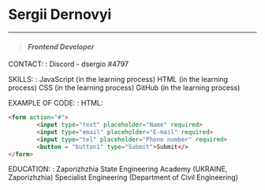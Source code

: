 # **Sergii Dernovyi**
---
>#### _Frontend Developer_

CONTACT:
: Discord - dsergio #4797

SKILLS:
: JavaScript (in the learning process)
HTML (in the learning process)
CSS (in the learning process)
GitHub (in the learning process)

EXAMPLE OF CODE:
: HTML:
```html
<form action="#">
		<input type="text" placeholder="Name" required>
		<input type="email" placeholder="E-mail" required>
		<input type="tel" placeholder="Phone number" required>
		<button = "button1" type="Submit">Submit</>
</form>
```

EDUCATION:
: Zaporizhzhia State Engineering Academy (UKRAINE, Zaporizhzhia)
Specialist Engineering (Department of Civil Engineering)

